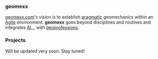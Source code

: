 ### __geomexx__

[geomexx.com]('www.geomexx.com')'s vision is to establish [pragmatic]('https://en.m.wikipedia.org/wiki/Pragmatism') geomechanics within an [Agile]('http://agilemanifesto.org/') environment. __geomexx__ goes beyond disciplines and routines and integrates [AI]('https://en.wikipedia.org/wiki/Artificial_intelligence')__ with [geoprofessions]('https://en.m.wikipedia.org/wiki/Geoprofessions').   

### Projects

Will be updated very soon. Stay tuned!
